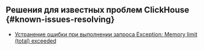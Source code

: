 ## Решения для известных проблем ClickHouse {#known-issues-resolving}

* [Устранение ошибки при выполнении запроса Exception: Memory limit (total) exceeded](error-memory-limit-total-exceeded.md)